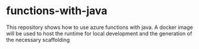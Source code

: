 # functions-with-java
This repository shows how to use azure functions with java. A docker image will be used to host the runtime for local development and the generation of the necessary scaffolding
